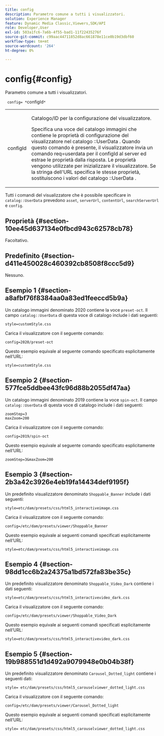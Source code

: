 ```yaml
---
title: config
description: Parametro comune a tutti i visualizzatori.
solution: Experience Manager
feature: Dynamic Media Classic,Viewers,SDK/API
role: Developer,User
exl-id: 503a1fc6-7a6b-4f55-bad1-11f22435276f
source-git-commit: c99aac44711852d8ac661878e11ce0b19d3dbf60
workflow-type: tm+mt
source-wordcount: '264'
ht-degree: 0%

---
```


# config{#config}

Parametro comune a tutti i visualizzatori.

` config= *`configId`*`

<table id="table_9B98C97485DD4DEB8A6ECBCE8DF6B886"> 
 <tbody> 
  <tr> 
   <td colname="col1"> <p> <span class="codeph"> <span class="varname"> configId </span> </span> </p> </td> 
   <td colname="col2"> <p>Catalogo/ID per la configurazione del visualizzatore. </p> <p> Specifica una voce del catalogo immagini che contiene le proprietà di configurazione del visualizzatore nel catalogo <span class="codeph">::UserData </span>. Quando questo comando è presente, il visualizzatore invia un comando <span class="codeph"> req=userdata </span> per il configId <span class="codeph"> </span> al server ed estrae le proprietà dalla risposta. Le proprietà vengono utilizzate per inizializzare il visualizzatore. Se la stringa dell'URL specifica le stesse proprietà, sostituiscono i valori del catalogo <span class="codeph">::UserData </span>. </p> </td> 
  </tr> 
 </tbody> 
</table>

Tutti i comandi del visualizzatore che è possibile specificare in `catalog::UserData` prevedono `asset`, `serverUrl`, `contentUrl`, `searchServerUrl` e `config`.

## Proprietà {#section-10ee45d637134e0fbcd943c62578cb78}

Facoltativo.

## Predefinito {#section-d411e450028c460392cb8508f8ccc5d9}

Nessuno.

## Esempio 1 {#section-a8afbf76f8384aa0a83ed1feeccd5b9a}

Un catalogo immagini denominato 2020 contiene la voce `preset-oct`. Il campo `catalog::UserData` di questa voce di catalogo include i dati seguenti:

```
style=customStyle.css
```

Carica il visualizzatore con il seguente comando:

```
config=2020/preset-oct
```

Questo esempio equivale al seguente comando specificato esplicitamente nell’URL:

```
style=customStyle.css
```

## Esempio 2 {#section-577fce5ddbee43fc96d88b2055df47aa}

Un catalogo immagini denominato 2019 contiene la voce `spin-oct`. Il campo `catalog::UserData` di questa voce di catalogo include i dati seguenti:

```
zoomStep=3 
maxZoom=200
```

Carica il visualizzatore con il seguente comando:

```
config=2019/spin-oct
```

Questo esempio equivale al seguente comando specificato esplicitamente nell’URL:

```
zoomStep=3&maxZoom=200
```

## Esempio 3 {#section-2b3a42c3926e4eb19fa14434def9195f}

Un predefinito visualizzatore denominato `Shoppable_Banner` include i dati seguenti:

```
style=etc/dam/presets/css/html5_interactiveimage.css
```

Carica il visualizzatore con il seguente comando:

```
config=/etc/dam/presets/viewer/Shoppable_Banner
```

Questo esempio equivale ai seguenti comandi specificati esplicitamente nell’URL:

`style=etc/dam/presets/css/html5_interactiveimage.css`

## Esempio 4 {#section-98dd1cc6b2a24375a1bd572fa83be35c}

Un predefinito visualizzatore denominato `Shoppable_Video_Dark` contiene i dati seguenti:

```
style=etc/dam/presets/css/html5_interactivevideo_dark.css
```

Carica il visualizzatore con il seguente comando:

```
config=/etc/dam/presets/viewer/Shoppable_Video_Dark
```

Questo esempio equivale ai seguenti comandi specificati esplicitamente nell’URL:

```
style=etc/dam/presets/css/html5_interactivevideo_dark.css
```

## Esempio 5 {#section-19b988551d1d492a9079948e0b04b38f}

Un predefinito visualizzatore denominato `Carousel_Dotted_light` contiene i seguenti dati:

```
style= etc/dam/presets/css/html5_carouselviewer_dotted_light.css
```

Carica il visualizzatore con il seguente comando:

```
config=/etc/dam/presets/viewer/Carousel_Dotted_light
```

Questo esempio equivale ai seguenti comandi specificati esplicitamente nell’URL:

```
style= etc/dam/presets/css/html5_carouselviewer_dotted_light.css
```

